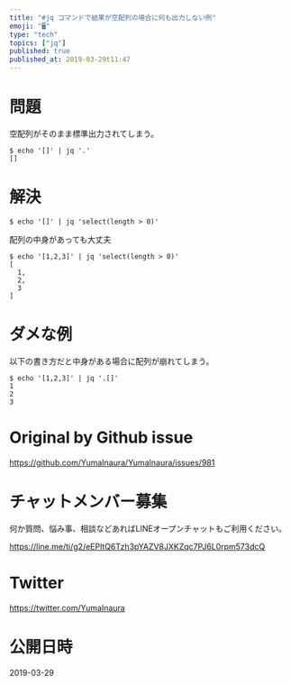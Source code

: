 ```yaml
---
title: "#jq コマンドで結果が空配列の場合に何も出力しない例"
emoji: "🖥"
type: "tech"
topics: ["jq"]
published: true
published_at: 2019-03-29t11:47
---
```


# 問題

空配列がそのまま標準出力されてしまう。

```
$ echo '[]' | jq '.'
[]
```

# 解決

```
$ echo '[]' | jq 'select(length > 0)'
```

配列の中身があっても大丈夫

```
$ echo '[1,2,3]' | jq 'select(length > 0)'
[
  1,
  2,
  3
]
```

# ダメな例

以下の書き方だと中身がある場合に配列が崩れてしまう。

```
$ echo '[1,2,3]' | jq '.[]'
1
2
3
```

# Original by Github issue

https://github.com/YumaInaura/YumaInaura/issues/981








<!-- Update From Qiita API -->

# チャットメンバー募集


何か質問、悩み事、相談などあればLINEオープンチャットもご利用ください。

https://line.me/ti/g2/eEPltQ6Tzh3pYAZV8JXKZqc7PJ6L0rpm573dcQ





# Twitter


https://twitter.com/YumaInaura


<!-- Update From Qiita API -->



# 公開日時

2019-03-29
